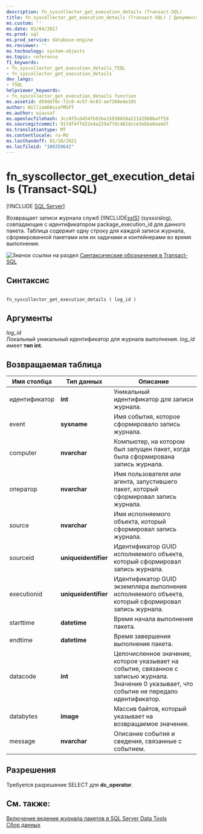 ```yaml
---
description: fn_syscollector_get_execution_details (Transact-SQL)
title: fn_syscollector_get_execution_details (Transact-SQL) | Документация Майкрософт
ms.custom: ''
ms.date: 03/04/2017
ms.prod: sql
ms.prod_service: database-engine
ms.reviewer: ''
ms.technology: system-objects
ms.topic: reference
f1_keywords:
- fn_syscollector_get_execution_details_TSQL
- fn_syscollector_get_execution_details
dev_langs:
- TSQL
helpviewer_keywords:
- fn_syscollector_get_execution_details function
ms.assetid: d59ddf0c-72c0-4c57-bc83-aef260e4e105
author: WilliamDAssafMSFT
ms.author: wiassaf
ms.openlocfilehash: 3cc8f5cd454fb92be15938858a221d2968baff59
ms.sourcegitcommit: 917df4ffd22e4a229af7dc481dcce3ebba0aa4d7
ms.translationtype: MT
ms.contentlocale: ru-RU
ms.lasthandoff: 02/10/2021
ms.locfileid: "100350642"
---
```

# <a name="fn_syscollector_get_execution_details-transact-sql"></a>fn_syscollector_get_execution_details (Transact-SQL)
[!INCLUDE [SQL Server](../../includes/applies-to-version/sqlserver.md)]

  Возвращает записи журнала служб [!INCLUDE[ssIS](../../includes/ssis-md.md)] (sysssislog), совпадающие с идентификатором package_execution_id для данного пакета. Таблица содержит одну строку для каждой записи журнала, сформированной пакетами или их задачами и контейнерами во время выполнения.  
  
 ![Значок ссылки на раздел](../../database-engine/configure-windows/media/topic-link.gif "Значок ссылки на раздел") [Синтаксические обозначения в Transact-SQL](../../t-sql/language-elements/transact-sql-syntax-conventions-transact-sql.md)  
  
## <a name="syntax"></a>Синтаксис  
  
```  
  
fn_syscollector_get_execution_details ( log_id )  
```  
  
## <a name="arguments"></a>Аргументы  
 *log_id*  
 Локальный уникальный идентификатор для журнала выполнения. *log_id* имеет **тип int**.  
  
## <a name="table-returned"></a>Возвращаемая таблица  
  
|Имя столбца|Тип данных|Описание|  
|-----------------|---------------|-----------------|  
|идентификатор|**int**|Уникальный идентификатор для записи журнала.|  
|event|**sysname**|Имя события, которое сформировало запись журнала.|  
|computer|**nvarchar**|Компьютер, на котором был запущен пакет, когда была сформирована запись журнала.|  
|оператор|**nvarchar**|Имя пользователя или агента, запустившего пакет, который сформировал запись журнала.|  
|source|**nvarchar**|Имя исполняемого объекта, который сформировал запись журнала.|  
|sourceid|**uniqueidentifier**|Идентификатор GUID исполняемого объекта, который сформировал запись журнала.|  
|executionid|**uniqueidentifier**|Идентификатор GUID экземпляра выполнения исполняемого объекта, который сформировал запись журнала.|  
|starttime|**datetime**|Время начала выполнения пакета.|  
|endtime|**datetime**|Время завершения выполнения пакета.|  
|datacode|**int**|Целочисленное значение, которое указывает на событие, связанное с записью журнала. Значение 0 указывает, что событие не передало идентификатор.|  
|databytes|**image**|Массив байтов, который указывает на возвращаемое значение.|  
|message|**nvarchar**|Описание события и сведения, связанные с событием.|  
  
## <a name="permissions"></a>Разрешения  
 Требуется разрешение SELECT для **dc_operator**.  
  
## <a name="see-also"></a>См. также:  
 [Включение ведения журнала пакетов в SQL Server Data Tools](../../integration-services/performance/integration-services-ssis-logging.md#server_logging)   
 [Сбор данных](../../relational-databases/data-collection/data-collection.md)  
  
  

